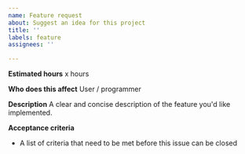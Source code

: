 ```yaml
---
name: Feature request
about: Suggest an idea for this project
title: ''
labels: feature
assignees: ''

---
```


**Estimated hours**
x hours

**Who does this affect**
User / programmer

**Description**
A clear and concise description of the feature you'd like implemented.

**Acceptance criteria**
- A list of criteria that need to be met before this issue can be closed
